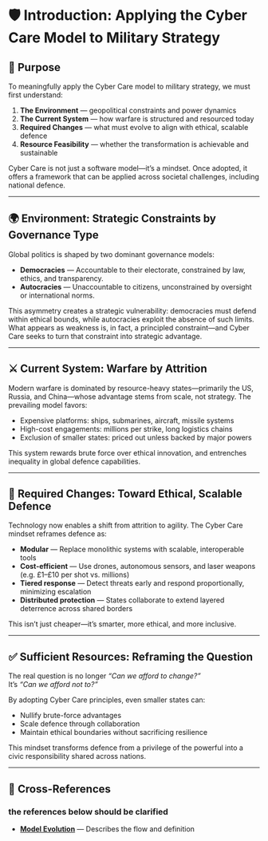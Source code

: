 # 🛡️ Introduction: Applying the Cyber Care Model to Military Strategy

## 🎯 Purpose

To meaningfully apply the Cyber Care model to military strategy, we must first understand:

1. **The Environment** — geopolitical constraints and power dynamics  
2. **The Current System** — how warfare is structured and resourced today  
3. **Required Changes** — what must evolve to align with ethical, scalable defence  
4. **Resource Feasibility** — whether the transformation is achievable and sustainable  

Cyber Care is not just a software model—it’s a mindset. Once adopted, it offers a framework that can be applied across societal challenges, including national defence.

---

## 🌍 Environment: Strategic Constraints by Governance Type

Global politics is shaped by two dominant governance models:

- **Democracies** — Accountable to their electorate, constrained by law, ethics, and transparency.  
- **Autocracies** — Unaccountable to citizens, unconstrained by oversight or international norms.

This asymmetry creates a strategic vulnerability: democracies must defend within ethical bounds, while autocracies exploit the absence of such limits. What appears as weakness is, in fact, a principled constraint—and Cyber Care seeks to turn that constraint into strategic advantage.

---

## ⚔️ Current System: Warfare by Attrition

Modern warfare is dominated by resource-heavy states—primarily the US, Russia, and China—whose advantage stems from scale, not strategy. The prevailing model favors:

- Expensive platforms: ships, submarines, aircraft, missile systems  
- High-cost engagements: millions per strike, long logistics chains  
- Exclusion of smaller states: priced out unless backed by major powers  

This system rewards brute force over ethical innovation, and entrenches inequality in global defence capabilities.

---

## 🔄 Required Changes: Toward Ethical, Scalable Defence

Technology now enables a shift from attrition to agility. The Cyber Care mindset reframes defence as:

- **Modular** — Replace monolithic systems with scalable, interoperable tools  
- **Cost-efficient** — Use drones, autonomous sensors, and laser weapons (e.g. £1–£10 per shot vs. millions)  
- **Tiered response** — Detect threats early and respond proportionally, minimizing escalation  
- **Distributed protection** — States collaborate to extend layered deterrence across shared borders  

This isn’t just cheaper—it’s smarter, more ethical, and more inclusive.

---

## ✅ Sufficient Resources: Reframing the Question

The real question is no longer *“Can we afford to change?”*  
It’s *“Can we afford not to?”*

By adopting Cyber Care principles, even smaller states can:

- Nullify brute-force advantages  
- Scale defence through collaboration  
- Maintain ethical boundaries without sacrificing resilience  

This mindset transforms defence from a privilege of the powerful into a civic responsibility shared across nations.

---

## 🔗 Cross-References

### the references below should be clarified 

- [**Model Evolution**](./evolution.md) — Describes the flow and definition   

